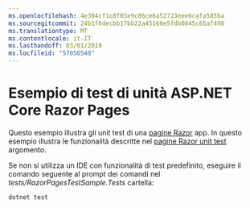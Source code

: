 ```yaml
---
ms.openlocfilehash: 4e304cf1c8f03e9c86ce6a52723eee6cafa585ba
ms.sourcegitcommit: 24b1f6decbb17bb22a45166e5fdb0845c65af498
ms.translationtype: MT
ms.contentlocale: it-IT
ms.lasthandoff: 03/01/2019
ms.locfileid: "57056548"
---
```

# <a name="aspnet-core-razor-pages-unit-tests-sample"></a>Esempio di test di unità ASP.NET Core Razor Pages

Questo esempio illustra gli unit test di una [pagine Razor](https://docs.microsoft.com/aspnet/core/mvc/razor-pages) app. In questo esempio illustra le funzionalità descritte nel [pagine Razor unit test](https://docs.microsoft.com/aspnet/core/test/razor-pages-tests) argomento.

Se non si utilizza un IDE con funzionalità di test predefinito, eseguire il comando seguente al prompt dei comandi nel *tests/RazorPagesTestSample.Tests* cartella:

```console
dotnet test
```
